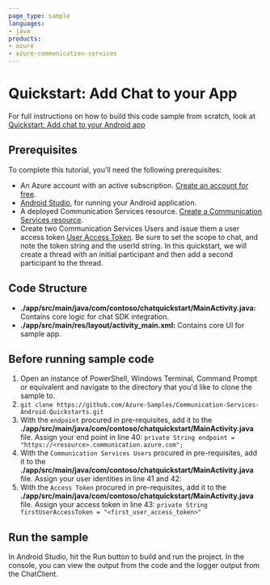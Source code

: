 ```yaml
---
page_type: sample
languages:
- java
products:
- azure
- azure-communication-services
---
```


# Quickstart: Add Chat to your App

For full instructions on how to build this code sample from scratch, look at [Quickstart: Add chat to your Android app](https://docs.microsoft.com/azure/communication-services/quickstarts/chat/get-started?pivots=programming-language-android)

## Prerequisites

To complete this tutorial, you’ll need the following prerequisites:

- An Azure account with an active subscription. [Create an account for free](https://azure.microsoft.com/free/?WT.mc_id=A261C142F). 
- [Android Studio](https://developer.android.com/studio), for running your Android application.
- A deployed Communication Services resource. [Create a Communication Services resource](https://docs.microsoft.com/azure/communication-services/quickstarts/create-communication-resource).
- Create two Communication Services Users and issue them a user access token [User Access Token](https://docs.microsoft.com/azure/communication-services/quickstarts/access-tokens). Be sure to set the scope to chat, and note the token string and the userId string. In this quickstart, we will create a thread with an initial participant and then add a second participant to the thread.

## Code Structure

- **./app/src/main/java/com/contoso/chatquickstart/MainActivity.java:** Contains core logic for chat SDK integration.
- **./app/src/main/res/layout/activity_main.xml:** Contains core UI for sample app.


## Before running sample code

1. Open an instance of PowerShell, Windows Terminal, Command Prompt or equivalent and navigate to the directory that you'd like to clone the sample to.
2. `git clone https://github.com/Azure-Samples/Communication-Services-Android-Quickstarts.git` 
3. With the `endpoint` procured in pre-requisites, add it to the **./app/src/main/java/com/contoso/chatquickstart/MainActivity.java** file. Assign your end point in line 40:
```private String endpoint = "https://<resource>.communication.azure.com";```
4. With the `Communication Services Users` procured in pre-requisites, add it to the **./app/src/main/java/com/contoso/chatquickstart/MainActivity.java** file. Assign your user identities in line 41 and 42:
5. With the `Access Token` procured in pre-requisites, add it to the **./app/src/main/java/com/contoso/chatquickstart/MainActivity.java** file. Assign your access token in line 43:
```private String firstUserAccessToken = "<first_user_access_token>"```

## Run the sample

In Android Studio, hit the Run button to build and run the project. In the console, you can view the output from the code and the logger output from the ChatClient.